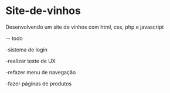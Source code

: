 # Site-de-vinhos
Desenvolvendo um site de vinhos com html, css, php e javascript


-- todo

-sistema de login

-realizar teste de UX

-refazer menu de navegação

-fazer páginas de produtos

